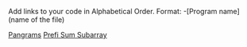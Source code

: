 Add links to your code in Alphabetical Order.
Format: -[Program name](name of the file)


[Pangrams](pangrams.cs)
[Prefi Sum Subarray](prefix.cs)
